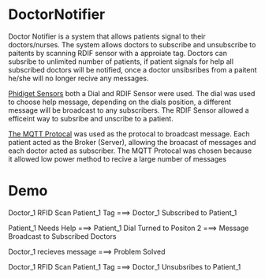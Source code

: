 # DoctorNotifier
Doctor Notifier is a system that allows patients signal to their doctors/nurses. The system allows doctors to subscribe and unsubscribe to paitents by scanning RDIF sensor with a approiate tag. Doctors can subsribe to unlimited number of patients, if patient signals for help all subscribed doctors will be notified, once a doctor unsibsribes from a paitent he/she will no longer recive any messages. 


[Phidiget Sensors](https://www.phidgets.com/) both a Dial and RDIF Sensor were used. The dial was used to choose help message, depending on the dials position, a different message will be broadcast to any subscribers. The RDIF Sensor allowed a efficeint way to subsribe and unscribe to a patient.

[The MQTT Protocal](http://mqtt.org/) was used as the protocal to broadcast message. Each patient acted as the Broker (Server), allowing the broacast of messages and each doctor acted as subscriber. The MQTT Protocal was chosen because it allowed low power method to recive a large number of messages

# Demo

Doctor_1 RFID Scan Patient_1 Tag ===> Doctor_1 Subscribed to Patient_1

Patient_1 Needs Help ===> Patient_1 Dial Turned to Positon 2 ===> Message Broadcast to Subscribed Doctors

Doctor_1 recieves message ===> Problem Solved

Doctor_1 RFID Scan Patient_1 Tag ===> Doctor_1 Unsubsribes to Patient_1


